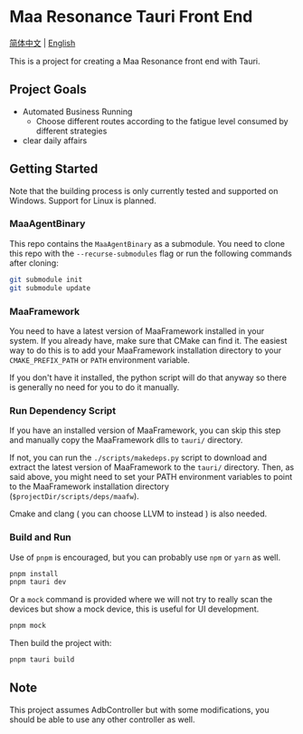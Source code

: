 # Maa Resonance Tauri Front End

[简体中文](/README_zh.md) | [English](/README.md)

This is a project for creating a Maa Resonance front end with Tauri.

## Project Goals

-  Automated Business Running
   -  Choose different routes according to the fatigue level consumed by different strategies
- clear daily affairs

## Getting Started

Note that the building process is only currently tested and supported on Windows. Support for Linux is planned.

### MaaAgentBinary

This repo contains the `MaaAgentBinary` as a submodule. You need to clone this repo with the `--recurse-submodules` flag or run the following commands after cloning:

```bash
git submodule init  
git submodule update
```

### MaaFramework

You need to have a latest version of MaaFramework installed in your system. If you already have, make sure that CMake can find it. The easiest way to do this is to add your MaaFramework installation directory to your `CMAKE_PREFIX_PATH` or `PATH` environment variable.

If you don't have it installed, the python script will do that anyway so there is generally no need for you to do it manually.

### Run Dependency Script

If you have an installed version of MaaFramework, you can skip this step and manually copy the MaaFramework dlls to `tauri/` directory.  

If not, you can run the `./scripts/makedeps.py` script to download and extract the latest version of MaaFramework to the `tauri/` directory. Then, as said above, you might need to set your PATH environment variables to point to the MaaFramework installation directory (`$projectDir/scripts/deps/maafw`).

Cmake and clang ( you can choose LLVM to instead ) is also needed.

### Build and Run

Use of `pnpm` is encouraged, but you can probably use `npm` or `yarn` as well.

```bash
pnpm install  
pnpm tauri dev
```

Or a `mock` command is provided where we will not try to really scan the devices but show a mock device, this is useful for UI development.

```bash
pnpm mock
```

Then build the project with:

```bash
pnpm tauri build
```

## Note

This project assumes AdbController but with some modifications, you should be able to use any other controller as well.
